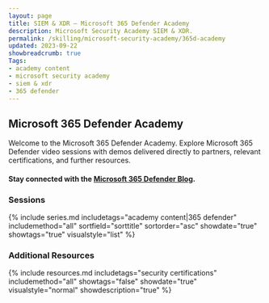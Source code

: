 ```yaml
---
layout: page
title: SIEM & XDR — Microsoft 365 Defender Academy
description: Microsoft Security Academy SIEM & XDR.
permalink: /skilling/microsoft-security-academy/365d-academy
updated: 2023-09-22
showbreadcrumb: true
Tags:
- academy content
- microsoft security academy
- siem & xdr
- 365 defender
---
```


## Microsoft 365 Defender Academy
Welcome to the Microsoft 365 Defender Academy. Explore Microsoft 365 Defender video sessions with demos delivered directly to partners, relevant certifications, and further resources.

#### Stay connected with the [Microsoft 365 Defender Blog](https://techcommunity.microsoft.com/t5/microsoft-365-defender-blog/bg-p/MicrosoftThreatProtectionBlog).

### Sessions
{% include series.md 
    includetags="academy content|365 defender" includemethod="all" 
    sortfield="sorttitle" sortorder="asc" showdate="true" showtags="true" 
    visualstyle="list" 
%}

### Additional Resources
{% include resources.md 
    includetags="security certifications"
    includemethod="all" 
    showtags="false" 
    showdate="true" 
    visualstyle="normal" 
    showdescription="true"
%}